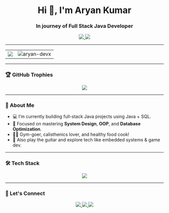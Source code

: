 <h1 align="center">Hi 👋, I'm Aryan Kumar</h1>
<h3 align="center">In journey of Full Stack Java Developer</h3>

<p align="center">
  <a href="https://aryanspace.github.io" target="_blank">
    <img src="https://img.shields.io/badge/Portfolio-black?style=for-the-badge&logo=github" />
  </a>
  <a href="https://www.linkedin.com/in/aryankumar000/" target="_blank">
    <img src="https://img.shields.io/badge/LinkedIn-blue?style=for-the-badge&logo=linkedin" />
  </a>
</p>

---

<table>
  <tr>
    <td>
      <img src="https://github-readme-stats.vercel.app/api?username=aryan-devx&show_icons=true&theme=tokyonight" />
    </td>
    <td>
      <img align="center" src="https://github-readme-streak-stats.herokuapp.com/?user=aryan-devx&" alt="aryan-devx" />
    </td>
  </tr>
</table>

---


### 🏆 GitHub Trophies

<p align="center">
  <img src="https://github-profile-trophy.vercel.app/?username=aryan-devx&theme=algolia&no-frame=true&row=1&margin-w=10" />
</p>

---



### 💬 About Me

- 💻 I’m currently building full-stack Java projects using Java + SQL.
- 🎯 Focused on mastering **System Design**, **OOP**, and **Database Optimization**.
- 🏋️‍♂️ Gym-goer, calisthenics lover, and healthy food cook!
- 🎸 Also play the guitar and explore tech like embedded systems & game dev.

---

### 🛠️ Tech Stack

<p align="center">
  <img src="https://skillicons.dev/icons?i=java,spring,mysql,git,github,vscode,c" />
</p>

---

### 🔗 Let's Connect

<p align="center">
  <a href="https://aryanspace.github.io" target="_blank">
    <img src="https://img.shields.io/badge/Portfolio-black?style=for-the-badge&logo=github" />
  </a>
  <a href="https://www.linkedin.com/in/aryankumar000/" target="_blank">
    <img src="https://img.shields.io/badge/LinkedIn-blue?style=for-the-badge&logo=linkedin" />
  </a>
  <a href="mailto:aryankumar91237@example.com" target="_blank">
    <img src="https://img.shields.io/badge/Email-red?style=for-the-badge&logo=gmail" />
  </a>
</p>


